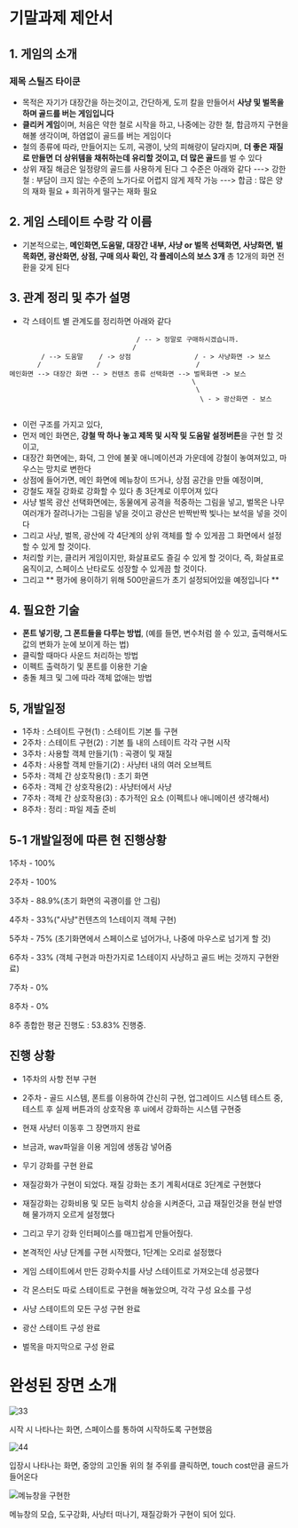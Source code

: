 # 기말과제 제안서
## 1. 게임의 소개
### 제목 **스틸즈 타이쿤**
- 목적은 자기가 대장간을 하는것이고, 간단하게, 도끼 칼을 만들어서 **사냥 및 벌목을 하며 골드를 버는 게임입니다**
- **클리커 게임**이며, 처음은 약한 철로 시작을 하고, 나중에는 강한 철, 합금까지 구현을 해볼 생각이며, 하염없이 골드를 버는 게임이다
- 철의 종류에 따라, 만들어지는 도끼, 곡괭이, 낫의 피해량이 달라지며, **더 좋은 재질로 만들면 더 상위템을 채취하는데 유리할 것이고, 더 많은 골드**를 벌 수 있다
- 상위 재질 해금은 일정량의 골드를 사용하게 된다 그 수준은 아래와 같다
 ---> 강한 철 : 부담이 크지 않는 수준의 노가다로 어렵지 않게 제작 가능
 ---> 합금 : 많은 양의 재화 필요 + 희귀하게 떨구는 재화 필요
## 2. 게임 스테이트 수랑 각 이름
- 기본적으로는, **메인화면,도움말, 대장간 내부, 사냥 or 벌목 선택화면, 사냥화면, 벌목화면, 광산화면, 상점, 구매 의사 확인, 각 플레이스의 보스 3개** 총 12개의 화면 전환을 갖게 된다
## 3. 관계 정리 및 추가 설명
- 각 스테이트 별 관계도를 정리하면 아래와 같다

```
                                / -- > 정말로 구매하시겠습니까.
                               /
        / --> 도움말    / -> 상점                / - > 사냥화면 -> 보스
       /              /                        /
메인화면 --> 대장간 화면 -- > 컨텐츠 종류 선택화면 --> 벌목화면 -> 보스
                                              \
                                               \
                                                \ - > 광산화면 - 보스


```

- 이런 구조를 가지고 있다,
- 먼저 메인 화면은, **강철 딱 하나 놓고 제목 및 시작 및 도움말 설정버튼**을 구현 할 것이고,
- 대장간 화면에는, 화덕, 그 안에 불꽃 애니메이션과 가운데에 강철이 놓여져있고, 마우스는 망치로 변한다
- 상점에 들어가면, 메인 화면에 메뉴창이 뜨거나, 상점 공간을 만들 예정이며,
- 강철도 재질 강화로 강화할 수 있다 총 3단계로 이루어져 있다
- 사냥 벌목 광산 선택화면에는, 동물에게 공격을 적중하는 그림을 넣고, 벌목은 나무 여러개가 잘려나가는 그림을 넣을 것이고 광산은 반짝반짝 빛나는 보석을 넣을 것이다
- 그리고 사냥, 벌목, 광산에 각 4단계의 상위 객체를 할 수 있게끔 그 화면에서 설정할 수 있게 할 것이다.
- 처리할 키는, 클리커 게임이지만, 화살표로도 즐길 수 있게 할 것이다, 즉, 화살표로 움직이고, 스페이스 난타로도 성장할 수 있게끔 할 것이다.
- 그리고 ** 평가에 용이하기 위해 500만골드가 초기 설정되어있을 예정입니다 ** 

## 4. 필요한 기술
- **폰트 넣기랑, 그 폰트들을 다루는 방법**, (예를 들면, 변수처럼 쓸 수 있고, 출력해서도 값의 변화가 눈에 보이게 하는 법)
- 클릭할 때마다 사운드 처리하는 방법
- 이펙트 출력하기 및 폰트를 이용한 기술
- 충돌 체크 및 그에 따라 객체 없애는 방법


## 5, 개발일정
- 1주차 : 스테이트 구현(1) : 스테이트 기본 틀 구현
- 2주차 : 스테이트 구현(2) : 기본 틀 내의 스테이트 각각 구현 시작
- 3주차 : 사용할 객체 만들기(1) : 곡괭이 및 재질
- 4주차 : 사용할 객체 만들기(2) : 사냥터 내의 여러 오브젝트
- 5주차 : 객체 간 상호작용(1) : 초기 화면 
- 6주차 : 객체 간 상호작용(2) : 사냥터에서 사냥
- 7주차 : 객체 간 상호작용(3) : 추가적인 요소 (이펙트나 애니메이션 생각해서)
- 8주차 : 정리 : 파일 제출 준비

## 5-1 개발일정에 따른 현 진행상황
1주차 - 100%​

2주차 - 100%​

3주차 - 88.9%(초기 화면의 곡괭이를 안 그림)​

4주차 - 33%("사냥"컨텐츠의 1스테이지 객체 구현)​

5주차 - 75% (초기화면에서 스페이스로 넘어가나, 나중에 마우스로 넘기게 할 것)​

6주차 - 33% (객체 구현과 마찬가지로 1스테이지 사냥하고 골드 버는 것까지 구현완료)​

7주차 - 0% ​

8주차 - 0%​

8주 종합한 평균 진행도 : 53.83% 진행중.



## 진행 상황
- 1주차의 사항 전부 구현

- 2주차 - 골드 시스템, 폰트를 이용하여 간신히 구현, 업그레이드 시스템 테스트 중, 테스트 후 실제 버튼과의 상호작용 후 ui에서 강화하는 시스템 구현중

- 현재 사냥터 이동후 그 장면까지 완료

- 브금과, wav파일을 이용 게임에 생동감 넣어줌

- 무기 강화를 구현 완료

- 재질강화가 구현이 되었다. 재질 강화는 초기 계획서대로 3단계로 구현했다

- 재질강화는 강화비용 및 모든 능력치 상승을 시켜준다, 고급 재질인것을 현실 반영해 물가까지 오르게 설정했다

- 그리고 무기 강화 인터페이스를 매끄럽게 만들어줬다.

- 본격적인 사냥 단계를 구현 시작했다, 1단계는 오리로 설정했다

- 게임 스테이트에서 만든 강화수치를 사냥 스테이트로 가져오는데 성공했다

- 각 몬스터도 따로 스테이트로 구현을 해놓았으며, 각각 구성 요소를 구성 

- 사냥 스테이트의 모든 구성 구현 완료

- 광산 스테이트 구성 완료

- 벌목을 마지막으로 구성 완료


# 완성된 장면 소개


![33](https://user-images.githubusercontent.com/70964906/100848769-ebd87d00-34c4-11eb-92e9-686d7359245c.PNG)


시작 시 나타나는 화면, 스페이스를 통하여 시작하도록 구현했음



![44](https://user-images.githubusercontent.com/70964906/100848960-36f29000-34c5-11eb-97ce-04ddbab0c725.PNG)

입장시 나타나는 화면, 중앙의 고인돌 위의 철 주위를 클릭하면, touch cost만큼 골드가 들어온다



![메뉴창을 구현한](https://user-images.githubusercontent.com/70964906/100849110-6c977900-34c5-11eb-93b1-f2fdac7f5147.PNG)


메뉴창의 모습, 도구강화, 사냥터 떠나기, 재질강화가 구현이 되어 있다.



